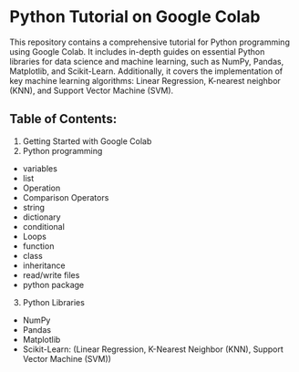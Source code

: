 # Python Tutorial on Google Colab
This repository contains a comprehensive tutorial for Python programming using Google Colab. It includes in-depth guides on essential Python libraries for data science and machine learning, such as NumPy, Pandas, Matplotlib, and Scikit-Learn. Additionally, it covers the implementation of key machine learning algorithms: Linear Regression, K-nearest neighbor (KNN), and Support Vector Machine (SVM).

## Table of Contents:

1. Getting Started with Google Colab
2. Python programming
  * variables
  * list
  * Operation
  * Comparison Operators
  * string
  * dictionary
  * conditional
  * Loops
  * function
  * class
  * inheritance
  * read/write files
  * python package
3. Python Libraries
  * NumPy
  * Pandas
  * Matplotlib
  * Scikit-Learn: (Linear Regression, K-Nearest Neighbor (KNN), Support Vector Machine (SVM))


